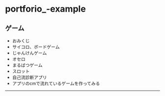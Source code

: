 # portforio_-example
## ゲーム
- おみくじ
- サイコロ、ボードゲーム
- じゃんけんゲーム
- オセロ
- まるばつゲーム
- スロット
- 自己流診断アプリ
- アプリのcmで流れているゲームを作ってみる
---
